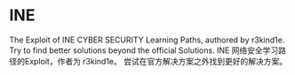 # INE

The Exploit of INE CYBER SECURITY Learning Paths, authored by r3kind1e. Try to find better solutions beyond the official Solutions.
INE 网络安全学习路径的Exploit，作者为 r3kind1e。 尝试在官方解决方案之外找到更好的解决方案。

